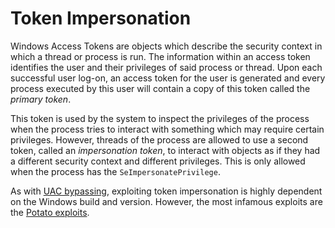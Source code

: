# Token Impersonation

Windows Access Tokens are objects which describe the security context in which a thread or process is run. The information within an access token identifies the user and their privileges of said process or thread. Upon each successful user log-on, an access token for the user is generated and every process executed by this user will contain a copy of this token called the _primary token_.

This token is used by the system to inspect the privileges of the process when the process tries to interact with something which may require certain privileges. However, threads of the process are allowed to use a second token, called an _impersonation token_, to interact with objects as if they had a different security context and different privileges. This is only allowed when the process has the `SeImpersonatePrivilege`.

As with [UAC bypassing](bypassing-uac.md), exploiting token impersonation is highly dependent on the Windows build and version. However, the most infamous exploits are the [Potato exploits](https://jlajara.gitlab.io/Potatoes\_Windows\_Privesc).
